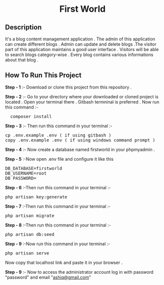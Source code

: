 <h1 align="center">First World</h1>


Description
--
It's a blog content management application . The admin of this application can create different blogs . Admin can update and delete blogs .The visitor part of this application maintains a good user interface . Visitors will be able to search blogs category-wise . Every blog contains various informations about that blog .
<br>

How To Run This Project
--
**Step - 1** :- Download or clone this project from this repository .

**Step - 2** :- Go to your directory where your downloaded or cloned project is located . Open your terminal there . Gitbash termninal is preferred . Now run this command :-
<pre>
  composer install
</pre>

**Step - 3** :- Then run this command in your terminal :-
<pre>
cp .env.example .env ( if using gitbash )
copy .env.example .env ( if using windows command prompt )
</pre>

**Step - 4** :- Now create a database named firstworld in your phpmyadmin .

**Step - 5** :-Now open .env file and configure it like this
<pre>
DB_DATABASE=firstworld
DB_USERNAME=root
DB_PASSWORD= 
</pre>
**Step - 6** :-Then run this command in your terminal :-
<pre>
php artisan key:generate
</pre>
**Step - 7** :-Then run this command in your terminal :-
<pre>
php artisan migrate
</pre>
**Step - 8** :-Then run this command in your terminal :-
<pre>
php artisan db:seed
</pre>
**Step - 9** :-Now run this command in your terminal :-
<pre>
php artisan serve
</pre>
Now copy that localhost link and paste it in your browser .<br>

**Step - 9** :- Now to access the administrator account log in with password "password" and email "ashiq@gmail.com"
